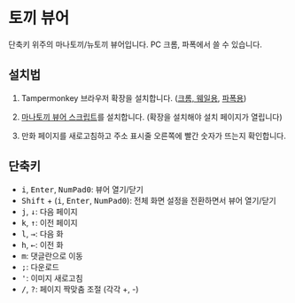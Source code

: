 # 토끼 뷰어

단축키 위주의 마나토끼/뉴토끼 뷰어입니다. PC 크롬, 파폭에서 쓸 수 있습니다.

## 설치법

1. Tampermonkey 브라우저 확장을 설치합니다.
   ([크롬, 웨일용](https://chrome.google.com/webstore/detail/tampermonkey/dhdgffkkebhmkfjojejmpbldmpobfkfo?hl=en),
   [파폭용](https://addons.mozilla.org/en-US/firefox/addon/tampermonkey/))

2. [마나토끼 뷰어 스크립트](https://greasyfork.org/scripts/418090-/code/manatoki_viewer.user.js)를
   설치합니다. (확장을 설치해야 설치 페이지가 열립니다)

3. 만화 페이지를 새로고침하고 주소 표시줄 오른쪽에 빨간 숫자가 뜨는지 확인합니다.

## 단축키

- <kbd>i</kbd>, <kbd>Enter</kbd>, <kbd>NumPad0</kbd>: 뷰어 열기/닫기
- <kbd>Shift</kbd> + (<kbd>i</kbd>, <kbd>Enter</kbd>, <kbd>NumPad0</kbd>): 전체 화면 설정을
  전환하면서 뷰어 열기/닫기
- <kbd>j</kbd>, <kbd>↓</kbd>: 다음 페이지
- <kbd>k</kbd>, <kbd>↑</kbd>: 이전 페이지
- <kbd>l</kbd>, <kbd>→</kbd>: 다음 화
- <kbd>h</kbd>, <kbd>←</kbd>: 이전 화
- <kbd>m</kbd>: 댓글란으로 이동
- <kbd>;</kbd>: 다운로드
- <kbd>'</kbd>: 이미지 새로고침
- <kbd>/</kbd>, <kbd>?</kbd>: 페이지 짝맞춤 조절 (각각 +, -)
